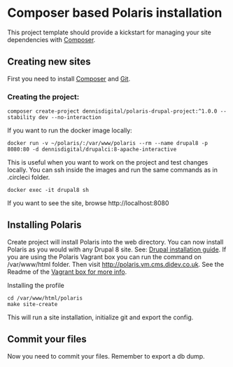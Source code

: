 # Composer based Polaris installation

This project template should provide a kickstart for managing your site dependencies with [Composer](https://getcomposer.org/).

## Creating new sites

First you need to install [Composer](https://getcomposer.org/doc/00-intro.md#installation-linux-unix-osx) and [Git](https://git-scm.com).

### Creating the project:

```
composer create-project dennisdigital/polaris-drupal-project:^1.0.0 --stability dev --no-interaction
```

If you want to run the docker image locally:

```
docker run -v ~/polaris/:/var/www/polaris --rm --name drupal8 -p 8080:80 -d dennisdigital/drupalci:8-apache-interactive
```
This is useful when you want to work on the project and test changes locally. You can ssh inside the images and run the same commands
as in .circleci folder.

```
docker exec -it drupal8 sh
```

If you want to see the site, browse http://localhost:8080


## Installing Polaris

Create project will install Polaris into the web directory. You can now install Polaris as you would with any Drupal 8 site. See: [Drupal installation guide](https://www.drupal.org/node/1839310).
If you are using the Polaris Vagrant box you can run the command on /var/www/html folder. Then visit http://polaris.vm.cms.didev.co.uk.
See the Readme of the [Vagrant box for more info](https://github.com/dennisinteractive/polaris-ansible).

Installing the profile
```
cd /var/www/html/polaris
make site-create
```

This will run a site installation, initialize git and export the config.

## Commit your files

Now you need to commit your files. Remember to export a db dump.
